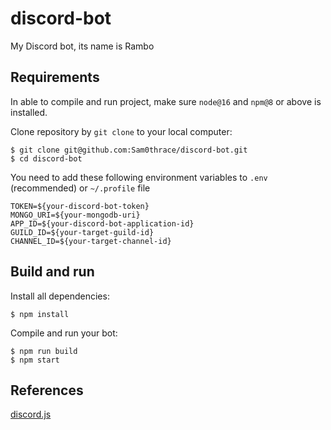 # discord-bot
My Discord bot, its name is Rambo

## Requirements
In able to compile and run project, make sure `node@16` and `npm@8` or above is installed.

Clone repository by `git clone` to your local computer:
```shell script
$ git clone git@github.com:Sam0thrace/discord-bot.git
$ cd discord-bot
```

You need to add these following environment variables to `.env` (recommended) or `~/.profile` file
```
TOKEN=${your-discord-bot-token}
MONGO_URI=${your-mongodb-uri}
APP_ID=${your-discord-bot-application-id}
GUILD_ID=${your-target-guild-id}
CHANNEL_ID=${your-target-channel-id}
```

## Build and run
Install all dependencies:
```shell script
$ npm install
```
Compile and run your bot:
```shell script
$ npm run build
$ npm start
```

## References
[discord.js](https://discord.js.org/)
